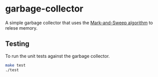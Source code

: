 # garbage-collector

A simple garbage collector that uses the [Mark-and-Sweep algorithm](https://www.geeksforgeeks.org/mark-and-sweep-garbage-collection-algorithm/) to relese memory.

## Testing

To run the unit tests against the garbage collector.

```bash
make test
./test
```

